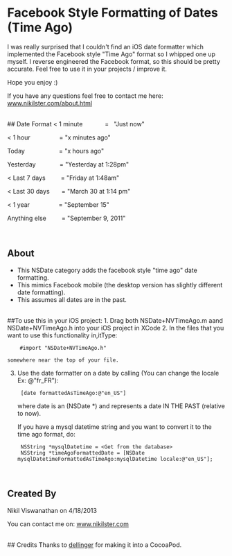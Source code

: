 # Facebook Style Formatting of Dates (Time Ago)

I was really surprised that I couldn't find an iOS date formatter which implemented the Facebook style "Time Ago" format so I whipped one up myself.  I reverse engineered the Facebook format, so this should be pretty accurate.  Feel free to use it in your projects / improve it.

Hope you enjoy :)

If you have any questions feel free to contact me here: www.nikilster.com/about.html

<br/>
## Date Format
 < 1 minute &nbsp; &nbsp; &nbsp; &nbsp; &nbsp; &nbsp; =  &nbsp; "Just now"

 < 1 hour &nbsp; &nbsp; &nbsp; &nbsp; &nbsp; &nbsp; &nbsp; &nbsp; = "x minutes ago"

 Today &nbsp; &nbsp; &nbsp; &nbsp; &nbsp; &nbsp; &nbsp; &nbsp; &nbsp; &nbsp;= "x hours ago"

 Yesterday  &nbsp; &nbsp; &nbsp; &nbsp; &nbsp; &nbsp; &nbsp;= "Yesterday at 1:28pm"

 < Last 7 days  &nbsp; &nbsp; &nbsp; &nbsp; = "Friday at 1:48am"

 < Last 30 days  &nbsp; &nbsp; &nbsp; = "March 30 at 1:14 pm"

 < 1 year  &nbsp; &nbsp; &nbsp; &nbsp; &nbsp; &nbsp; &nbsp; &nbsp; = "September 15"

 Anything else   &nbsp; &nbsp; &nbsp; &nbsp; = "September 9, 2011"

<br/>

## About
* This NSDate category adds the facebook style "time ago" date formatting.
* This mimics Facebook mobile (the desktop version has slightly different date formatting).
* This assumes all dates are in the past.

<br/>
##To use this in your iOS project:
1. Drag both NSDate+NVTimeAgo.m aand NSDate+NVTimeAgo.h into your iOS project in XCode
2. In the files that you want to use this functionality in,itType: 
    
        #import "NSDate+NVTimeAgo.h"

    somewhere near the top of your file.

3. Use the date formatter on a date by calling (You can change the locale Ex: @"fr_FR"):   

        [date formattedAsTimeAgo:@"en_US"]

   where date is an (NSDate *) and represents a date IN THE PAST (relative to now).



   If you have a mysql datetime string and you want to convert it to the time ago format, do:

        NSString *mysqlDatetime = <Get from the database>
        NSString *timeAgoFormattedDate = [NSDate mysqlDatetimeFormattedAsTimeAgo:mysqlDatetime locale:@"en_US"];

<br/>

## Created By 
Nikil Viswanathan on 4/18/2013

You can contact me on: www.nikilster.com

<br/>
## Credits
Thanks to <a href="https://github.com/dellinger" target="_BLANK">dellinger</a> for making it into a CocoaPod.
